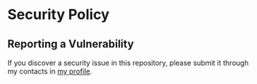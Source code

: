 # Security Policy
## Reporting a Vulnerability

If you discover a security issue in this repository, please submit it through my contacts
in [my profile](https://github.com/rmenai).
